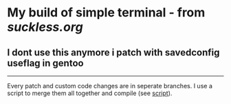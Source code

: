 # My build of simple terminal - from *suckless.org*
## I dont use this anymore i patch with savedconfig useflag in gentoo



_______________________________________________________

Every patch and custom code changes are in seperate branches.
I use a script to merge them all together and compile (see [script](https://github.com/edvardxyz/dotfiles/blob/master/.local/bin/suckmerge)).

